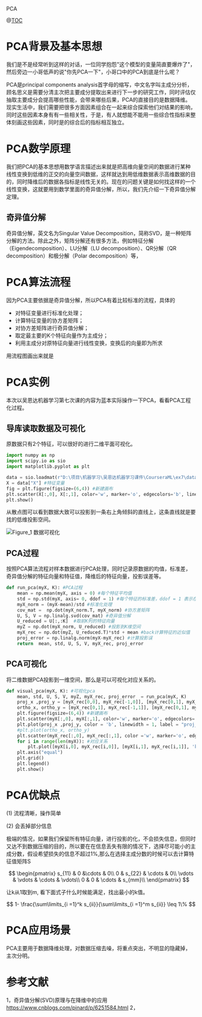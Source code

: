 PCA

@[TOC](PCA)

# PCA背景及基本思想

我们是不是经常听到这样的对话，一位同学抱怨"这个模型的变量简直要爆炸了"，然后旁边一小哥低声的说"你先PCA一下"，小哥口中的PCA到底是什么呢？

PCA是principal components analysis首字母的缩写，中文名字叫主成分分析，顾名思义是需要分清主次把主要成分提取出来进行下一步的研究工作，同时评估仅抽取主要成分会提高哪些性能，会带来哪些后果，PCA的直接目的是数据降维。现实生活中，我们需要把很多方面因素组合在一起来综合探索他们对结果的影响，同时这些因素本身有有一些相关性，于是，有人就想能不能用一些综合性指标来整体刻画这些因素，同时是的综合后的指标相互独立。

# PCA数学原理

我们把PCA的基本思想用数学语言描述出来就是把高维向量空间的数据进行某种线性变换到低维的正交的向量空间数据，这样就达到用低维数据表示高维数据的目的，同时降维后的数据各指标是线性无关的。现在的问题关键是如何找这样的一个线性变换，这就要用到数学里面的奇异值分解，所以，我们先介绍一下奇异值分解定理。

## 奇异值分解
奇异值分解，英文名为Singular Value Decomposition，简称SVD，是一种矩阵分解的方法。除此之外，矩阵分解还有很多方法，例如特征分解（Eigendecomposition）、LU分解（LU decomposition）、QR分解（QR decomposition）和极分解（Polar decomposition）等，


# PCA算法流程

因为PCA主要依据是奇异值分解，所以PCA有着比较标准的流程，具体的

- 对特征变量进行标准化处理；
- 计算特征变量的协方差矩阵；
- 对协方差矩阵进行奇异值分解；
- 取定最主要的K个特征向量作为主成分；
- 利用主成分对原特征向量进行线性变换，变换后的向量即为所求

用流程图画出来就是

# PCA实例
本次以吴恩达机器学习第七次课的内容为蓝本实际操作一下PCA，看看PCA工程化过程。

## 导库读取数据及可视化

原数据只有2个特征，可以很好的进行二维平面可视化。

```python
import numpy as np
import scipy.io as sio
import matplotlib.pyplot as plt

data = sio.loadmat(r"D:\项目\机器学习\吴恩达机器学习课件\CourseraML\ex7\data\ex7data1.mat") #读取数据
X = data["X"] #特征变量
fig = plt.figure(figsize=(6,4)) #新建画布
plt.scatter(X[:,0], X[:,1], color='w', marker='o', edgecolors='b', linewidths= 0.2) #样本散点图
plt.show()
```
从散点图可以看到数据大致可以投影到一条右上角倾斜的直线上，这条直线就是要找的低维投影空间。

![Figure_1 数据可视化](D:/项目/PCA/Figure_1.png)

## PCA过程

按照PCA算法流程对样本数据进行PCA处理，同时记录原数据的均值，标准差，奇异值分解的特征向量和特征值，降维后的特征向量，投影误差等。

```python
def run_pca(myX, K): #PCA过程
    mean = np.mean(myX, axis = 0) #每个特征平均值
    std = np.std(myX, axis= 0, ddof = 1) #每个特征的标准差，ddof = 1 表示在标准差计算分母是n-1
    myX_norm = (myX-mean)/std #标准化处理
    cov_mat =  np.dot(myX_norm.T, myX_norm) #协方差矩阵
    U, S, V = np.linalg.svd(cov_mat) #奇异值分解
    U_reduced = U[:,:K]  #取前K列的特征向量
    myZ = np.dot(myX_norm, U_reduced) #投影到K维空间
    myX_rec = np.dot(myZ, U_reduced.T)*std + mean #back计算特征的近似值
    proj_error = np.linalg.norm(myX-myX_rec) #计算投影误
    return  mean, std, U, S, V, myX_rec, proj_error  
```
## PCA可视化

将二维数据PCA投影到一维空间，那么是可以可视化对应关系的。

```python
def visual_pca(myX, K): #可视化pca
    mean, std, U, S, V, myZ, myX_rec, proj_error  = run_pca(myX, K)
    proj_x ,proj_y = [myX_rec[0,0], myX_rec[-1,0]], [myX_rec[0,1], myX_rec[-1,1]] #投影空间的基向量
    ortho_x, ortho_y = [myX_rec[0,1], myX_rec[-1,1]], [myX_rec[0,1], myX_rec[-1,1]]
    plt.figure(figsize=(6,4)) #新建画布
    plt.scatter(myX[:,0], myX[:,1], color='w', marker='o', edgecolors='b', linewidths= 0.2, label = "origin dots") #原数据散点图
    plt.plot(proj_x ,proj_y, color = 'b', linewidth = 1, label = "proj_base_line") #投影空间的基向量
    #plt.plot(ortho_x, ortho_y)
    plt.scatter(myX_rec[:,0], myX_rec[:,1], color ='w', marker='o', edgecolor = 'r', linewidths=0.2, label = "proj dots") #投影空间散点
    for i in range(len(myX)): #对应关系
        plt.plot([myX[i,0], myX_rec[i,0]], [myX[i,1], myX_rec[i,1]], 'k--', linewidth = 0.4)
    plt.axis("equal") 
    plt.grid() 
    plt.legend()
    plt.show()
```

# PCA优缺点

(1) 流程清晰，操作简单

(2) 会丢掉部分信息

极端的情况，如果我们保留所有特征向量，进行投影的化，不会损失信息，但同时又达不到数据压缩的目的，所以要在在信息丢失有限的情况下，选择尽可能小的主成分数，假设希望损失的信息不超过1%,那么在选择主成分数的时候可以去计算特征值矩阵S

$$
\begin{pmatrix}
    s_{11} & 0 &\cdots & 0\\
   0 & s_{22} & \cdots & 0\\
     \vdots & \vdots & \cdots & \vdots\\
     0 & 0 & \cdots & s_{mm}\\
\end{pmatrix}
$$

让k从1取到m, 看下面式子什么时候能满足，找出最小的k值。

$$
1- \frac{\sum\limits_{i =1}^k s_{ii}}{\sum\limits_{i =1}^m s_{ii}} \leq 1\%
$$



# PCA应用场景

PCA主要用于数据降维处理，对数据压缩去噪，将重点突出，不明显的隐藏掉，主次分明。

# 参考文献

1，奇异值分解(SVD)原理与在降维中的应用
https://www.cnblogs.com/pinard/p/6251584.html
2，